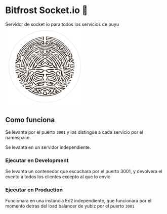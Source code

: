 # Bitfrost Socket.io 🌈
Servidor de socket io para todos los servicios de puyu  
![alt text](bifrost.png "Bifrost")
## Como funciona
Se levanta por el puerto `3001` y los distingue a cada servicio por el namespace. 

Se levanta en un servidor independiente.
### Ejecutar en Development
Se levanta un contenedor que escuchara por el puerto 3001, y devolvera el evento a todos los clientes excepto al que lo envio


### Ejecutar en Production
Funcionara en una instancia Ec2 independiente, que funcionara por el momento detras del load balancer de yubiz por el puerto `3001`